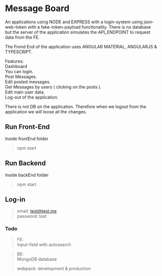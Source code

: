 #  Message Board
An applications using NODE and EXPRESS with a login-system using json-web-token with a fake-token-payload functionality. There is no database but the server of the application simulates the API_ENDPOINT to request data from the FE.

The Frond End of the application uses ANGULAR MATERIAL, ANGULARJS & TYPESCRIPT.  

Features:<br/>
Dashboard<br/>
You can login.<br/>
Post Messages.<br/>
Edit posted messages.<br/>
Get Messages by users ( clicking on the posts ).<br/>
Edit main user data.<br/>
Log-out of the application.<br/>

There is not DB on the application. Therefore when we logout from the application we will loose all the changes.

## Run Front-End
Inside frontEnd folder

> npm start

## Run Backend
Inside backEnd folder

> npm start

## Log-in
> email: test@test.me<br>
> password: test


### Todo
> FE:<br/>
> Input-field with autosearch <br/>

> BE:<br/>
> MongoDB database <br/>

> webpack: development & production<br/>
